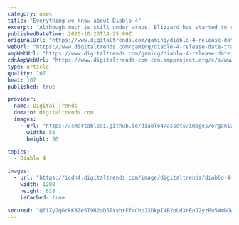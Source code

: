 ```yaml
---
category: news
title: "Everything we know about Diablo 4"
excerpt: "Although much is still under wraps, Blizzard has started to reveal bits and pieces of Diablo 4. Here's everything we know about the highly anticipated title."
publishedDateTime: 2020-10-23T14:25:00Z
originalUrl: "https://www.digitaltrends.com/gaming/diablo-4-release-date-trailer-gameplay-news/"
webUrl: "https://www.digitaltrends.com/gaming/diablo-4-release-date-trailer-gameplay-news/"
ampWebUrl: "https://www.digitaltrends.com/gaming/diablo-4-release-date-trailer-gameplay-news/?amp"
cdnAmpWebUrl: "https://www-digitaltrends-com.cdn.ampproject.org/c/s/www.digitaltrends.com/gaming/diablo-4-release-date-trailer-gameplay-news/?amp"
type: article
quality: 107
heat: 107
published: true

provider:
  name: Digital Trends
  domain: digitaltrends.com
  images:
    - url: "https://smartableai.github.io/diablo4/assets/images/organizations/digitaltrends.com-50x50.jpg"
      width: 50
      height: 50

topics:
  - Diablo 4

images:
  - url: "https://icdn4.digitaltrends.com/image/digitaltrends/diablo-4-featured-1200x630-c-ar1.91.jpg"
    width: 1200
    height: 628
    isCached: true

secured: "QTiZy2qGrkK8Ze5T9R2aD5TxvhrFfaChpJXDkpI4B2oLdXrEoJ2yzEn5WmDGW3NPNz/G+74kDnS3AmfDVnMwI1ss9ow5C5wz9ivvHm5Jsdn8t4r2kUb8lQwfLcGW+8uQsCDBEu8vikm293jAg4oa6RqNQS8bStFySqPI1U/1NhugUCENZOcNaGqnRY7p3fZX35PIcOJRmgQ+b77/dpqxC7z/UD2OJUyvHNSg86ZkJlZB77Y3AUToqpdc/srkf37OTWghRFy4CV+3Q2JzMPV0xMXEUuVRJv+YV842BFl8zPSF8Z2WNBqf5O6+UFaqIZk2twakV+tu29wd0kOvWkskbxVC6gwBvG6XR0oIlZ7aTH0=;pwpanNPHGss8DRZE4xgxPA=="
---
```


